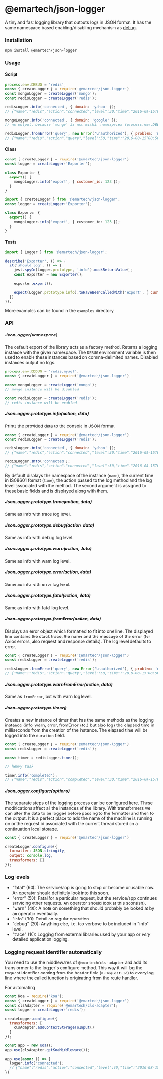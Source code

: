 # @emartech/json-logger

A tiny and fast logging library that outputs logs in JSON format.
It has the same namespace based enabling/disabling mechanism as [debug].

### Installation

```bash
npm install @emartech/json-logger
```



### Usage

#### Script

```javascript
process.env.DEBUG = 'redis';
const { createLogger } = require('@emartech/json-logger');
const mongoLogger = createLogger('mongo');
const redisLogger = createLogger('redis');

redisLogger.info('connected', { domain: 'yahoo' });
// {"name":"redis","action":"connected","level":30,"time":"2016-08-15T08:50:23.566Z","domain":"yahoo"}

mongoLogger.info('connected', { domain: 'google' });
// no output, because 'mongo' is not within namespaces (process.env.DEBUG)

redisLogger.fromError('query', new Error('Unauthorized'), { problem: 'missmatch' });
// {"name":"redis","action":"query","level":50,"time":"2016-08-15T08:50:23.569Z","error_name":"Error","error_stack":"Error: Unauthorized\n    at Object.<anonymous> (/home/blacksonic/workspace/bunyan-debug/example.js:15:32)\n    at Module._compile (module.js:541:32)\n    at Object.Module._extensions..js (module.js:550:10)\n    at Module.load (module.js:458:32)\n    at tryModuleLoad (module.js:417:12)\n    at Function.Module._load (module.js:409:3)\n    at Module.runMain (module.js:575:10)\n    at run (bootstrap_node.js:352:7)\n    at startup (bootstrap_node.js:144:9)\n    at bootstrap_node.js:467:3","error_message":"Unauthorized","problem":"missmatch"}
```

#### Class

```javascript
const { createLogger } = require('@emartech/json-logger');
const logger = createLogger('Exporter');

class Exporter {
  export() {
    mongoLogger.info('export', { customer_id: 123 });
  }
}
```

```typescript
import { createLogger } from '@emartech/json-logger';
const logger = createLogger('Exporter');

class Exporter {
  export() {
    mongoLogger.info('export', { customer_id: 123 });
  }
}
```

#### Tests

```javascript
import { Logger } from '@emartech/json-logger';

describe('Exporter', () => {
  it('should log', () => {
    jest.spyOn(Logger.prototype, 'info').mockReturnValue();
    const exporter = new Exporter();
    
    exporter.export();

    expect(Logger.prototype.info).toHaveBeenCalledWith('export', { customer_id: 123 });
  })
});
```

More examples can be found in the `examples` directory.

### API

##### JsonLogger(namespace)

The default export of the library acts as a factory method.
Returns a logging instance with the given namespace.
The `DEBUG` environment variable is then used to enable these instances based on comma-delimited names.
Disabled instances output no logs.

```javascript
process.env.DEBUG = 'redis,mysql';
const { createLogger } = require('@emartech/json-logger');

const mongoLogger = createLogger('mongo');
// mongo instance will be disabled

const redisLogger = createLogger('redis');
// redis instance will be enabled
```

##### JsonLogger.prototype.info(action, data)

Prints the provided data to the console in JSON format.

```javascript
const { createLogger } = require('@emartech/json-logger');
const redisLogger = createLogger('redis');

redisLogger.info('connected', { domain: 'yahoo' });
// {"name":"redis","action":"connected","level":30,"time":"2016-08-15T08:50:23.566Z","domain":"yahoo"}

redisLogger.info('connected');
// {"name":"redis","action":"connected","level":30,"time":"2016-08-15T08:50:23.566Z"}
```

By default displays the namespace of the instance (`name`), the current time in ISO8601 format (`time`),
the action passed to the log method and the log level associated with the method.
The second argument is assigned to these basic fields and is displayed along with them.

##### JsonLogger.prototype.trace(action, data)

Same as info with trace log level.

##### JsonLogger.prototype.debug(action, data)

Same as info with debug log level.

##### JsonLogger.prototype.warn(action, data)

Same as info with warn log level.

##### JsonLogger.prototype.error(action, data)

Same as info with error log level.

##### JsonLogger.prototype.fatal(action, data)

Same as info with fatal log level.

##### JsonLogger.prototype.fromError(action, data)

Displays an error object which formatted to fit into one line.
The displayed line contains the stack trace, the name and the message of the error (for Axios errors, also request and response details).
The log level defaults to error.

```javascript
const { createLogger } = require('@emartech/json-logger');
const redisLogger = createLogger('redis');

redisLogger.fromError('query', new Error('Unauthorized'), { problem: 'missmatch' });
// {"name":"redis","action":"query","level":50,"time":"2016-08-15T08:50:23.569Z","error_name":"Error","error_stack":"Error: Unauthorized\n    at Object.<anonymous> (/home/blacksonic/workspace/bunyan-debug/example.js:15:32)\n    at Module._compile (module.js:541:32)\n    at Object.Module._extensions..js (module.js:550:10)\n    at Module.load (module.js:458:32)\n    at tryModuleLoad (module.js:417:12)\n    at Function.Module._load (module.js:409:3)\n    at Module.runMain (module.js:575:10)\n    at run (bootstrap_node.js:352:7)\n    at startup (bootstrap_node.js:144:9)\n    at bootstrap_node.js:467:3","error_message":"Unauthorized","problem":"missmatch"}
```

##### JsonLogger.prototype.warnFromError(action, data)

Same as `fromError`, but with warn log level.

##### JsonLogger.prototype.timer()

Creates a new instance of timer that has the same methods as the logging instance (info, warn, error, fromError etc.)
but also logs the elapsed time in milliseconds from the creation of the instance.
The elapsed time will be logged into the `duration` field.

```javascript
const { createLogger } = require('@emartech/json-logger');
const redisLogger = createLogger('redis');

const timer = redisLogger.timer();

// heavy task

timer.info('completed');
// {"name":"redis","action":"completed","level":30,"time":"2016-08-15T08:50:23.566Z","duration": 1500}
```

##### JsonLogger.configure(options)

The separate steps of the logging process can be configured here.
These modifications affect all the instances of the library.
With transformers we can alter the data to be logged before passing to the formatter and then to the output.
It is a perfect place to add the name of the machine is running on or the request id associated with the current thread stored on a continuation local storage. 

```javascript
const { createLogger } = require('@emartech/json-logger');

createLogger.configure({
  formatter: JSON.stringify,
  output: console.log,
  transformers: []
});

```

### Log levels

- "fatal" (60): The service/app is going to stop or become unusable now.
  An operator should definitely look into this soon.
- "error" (50): Fatal for a particular request, but the service/app continues
  servicing other requests. An operator should look at this soon(ish).
- "warn" (40): A note on something that should probably be looked at by an
  operator eventually.
- "info" (30): Detail on regular operation.
- "debug" (20): Anything else, i.e. too verbose to be included in "info" level.
- "trace" (10): Logging from external libraries used by your app or *very*
  detailed application logging.

### Logging request identifier automatically

You need to use the middlewares of `@emartech/cls-adapter` and add its transformer to the logger's configure method.
This way it will log the request identifier coming from the header field (`X-Request-Id`) to every log line 
where the called function is originating from the route handler.

For automating 

```javascript
const Koa = require('koa');
const { createLogger } = require('@emartech/json-logger');
const clsAdapter = require('@emartech/cls-adapter');
const logger = createLogger('redis');

createLogger.configure({
  transformers: [
    clsAdapter.addContextStorageToInput()
  ]
});

const app = new Koa();
app.use(clsAdapter.getKoaMiddleware());

app.use(async () => {
  logger.info('connected');
  // {"name":"redis","action":"connected","level":30,"time":"2016-08-15T08:50:23.566Z","request_id":"d5caaa0e-b04e-4d94-bc88-3ed3b62dc94a"}
})
```

[debug]: https://github.com/visionmedia/debug
[bunyan]: https://github.com/trentm/node-bunyan
